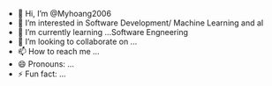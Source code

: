 - 👋 Hi, I’m @Myhoang2006
- 👀 I’m interested in Software Development/ Machine Learning and aI
- 🌱 I’m currently learning ...Software Engneering 
- 💞️ I’m looking to collaborate on ...
- 📫 How to reach me ...
- 😄 Pronouns: ...
- ⚡ Fun fact: ...

<!---
Myhoang2006/Myhoang2006 is a ✨ special ✨ repository because its `README.md` (this file) appears on your GitHub profile.
You can click the Preview link to take a look at your changes.
--->
